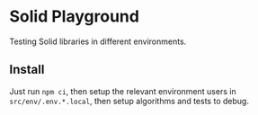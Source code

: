 # Solid Playground

Testing Solid libraries in different environments.

## Install

Just run `npm ci`, then setup the relevant environment users in `src/env/.env.*.local`, then setup algorithms and tests to debug.
